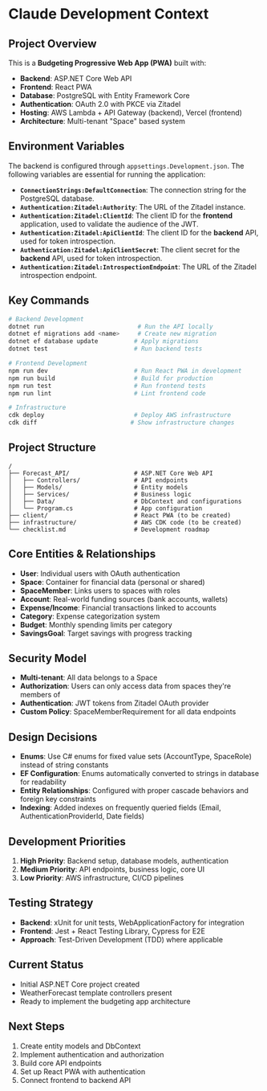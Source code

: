 # Claude Development Context

## Project Overview
This is a **Budgeting Progressive Web App (PWA)** built with:
- **Backend**: ASP.NET Core Web API
- **Frontend**: React PWA
- **Database**: PostgreSQL with Entity Framework Core
- **Authentication**: OAuth 2.0 with PKCE via Zitadel
- **Hosting**: AWS Lambda + API Gateway (backend), Vercel (frontend)
- **Architecture**: Multi-tenant "Space" based system

## Environment Variables
The backend is configured through `appsettings.Development.json`. The following variables are essential for running the application:

- **`ConnectionStrings:DefaultConnection`**: The connection string for the PostgreSQL database.
- **`Authentication:Zitadel:Authority`**: The URL of the Zitadel instance.
- **`Authentication:Zitadel:ClientId`**: The client ID for the **frontend** application, used to validate the audience of the JWT.
- **`Authentication:Zitadel:ApiClientId`**: The client ID for the **backend** API, used for token introspection.
- **`Authentication:Zitadel:ApiClientSecret`**: The client secret for the **backend** API, used for token introspection.
- **`Authentication:Zitadel:IntrospectionEndpoint`**: The URL of the Zitadel introspection endpoint.

## Key Commands
```bash
# Backend Development
dotnet run                          # Run the API locally
dotnet ef migrations add <name>     # Create new migration
dotnet ef database update          # Apply migrations
dotnet test                        # Run backend tests

# Frontend Development  
npm run dev                        # Run React PWA in development
npm run build                      # Build for production
npm run test                       # Run frontend tests
npm run lint                       # Lint frontend code

# Infrastructure
cdk deploy                         # Deploy AWS infrastructure
cdk diff                          # Show infrastructure changes
```

## Project Structure
```
/
├── Forecast_API/                  # ASP.NET Core Web API
│   ├── Controllers/               # API endpoints
│   ├── Models/                    # Entity models
│   ├── Services/                  # Business logic
│   ├── Data/                      # DbContext and configurations
│   └── Program.cs                 # App configuration
├── client/                        # React PWA (to be created)
├── infrastructure/                # AWS CDK code (to be created)
└── checklist.md                   # Development roadmap
```

## Core Entities & Relationships
- **User**: Individual users with OAuth authentication
- **Space**: Container for financial data (personal or shared)
- **SpaceMember**: Links users to spaces with roles
- **Account**: Real-world funding sources (bank accounts, wallets)
- **Expense/Income**: Financial transactions linked to accounts
- **Category**: Expense categorization system
- **Budget**: Monthly spending limits per category
- **SavingsGoal**: Target savings with progress tracking

## Security Model
- **Multi-tenant**: All data belongs to a Space
- **Authorization**: Users can only access data from spaces they're members of
- **Authentication**: JWT tokens from Zitadel OAuth provider
- **Custom Policy**: SpaceMemberRequirement for all data endpoints

## Design Decisions
- **Enums**: Use C# enums for fixed value sets (AccountType, SpaceRole) instead of string constants
- **EF Configuration**: Enums automatically converted to strings in database for readability
- **Entity Relationships**: Configured with proper cascade behaviors and foreign key constraints
- **Indexing**: Added indexes on frequently queried fields (Email, AuthenticationProviderId, Date fields)

## Development Priorities
1. **High Priority**: Backend setup, database models, authentication
2. **Medium Priority**: API endpoints, business logic, core UI
3. **Low Priority**: AWS infrastructure, CI/CD pipelines

## Testing Strategy
- **Backend**: xUnit for unit tests, WebApplicationFactory for integration
- **Frontend**: Jest + React Testing Library, Cypress for E2E
- **Approach**: Test-Driven Development (TDD) where applicable

## Current Status
- Initial ASP.NET Core project created
- WeatherForecast template controllers present
- Ready to implement the budgeting app architecture

## Next Steps
1. Create entity models and DbContext
2. Implement authentication and authorization
3. Build core API endpoints
4. Set up React PWA with authentication
5. Connect frontend to backend API
